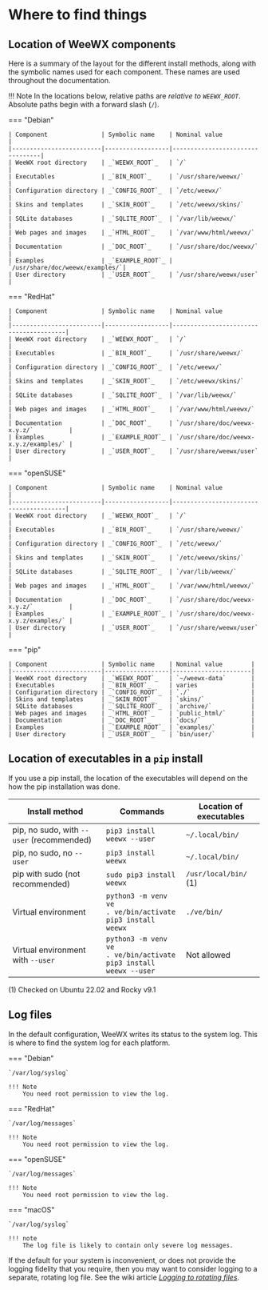 # Where to find things

## Location of WeeWX components

Here is a summary of the layout for the different install methods, along with
the symbolic names used for each component. These names are used throughout the
documentation.

!!! Note
    In the locations below, relative paths are *relative to _`WEEWX_ROOT`_*.
    Absolute paths begin with a forward slash (`/`).


=== "Debian"

    | Component               | Symbolic name    | Nominal value                   |
    |-------------------------|------------------|---------------------------------|
    | WeeWX root directory    | _`WEEWX_ROOT`_   | `/`                             |
    | Executables             | _`BIN_ROOT`_     | `/usr/share/weewx/`             |
    | Configuration directory | _`CONFIG_ROOT`_  | `/etc/weewx/`                   |
    | Skins and templates     | _`SKIN_ROOT`_    | `/etc/weewx/skins/`             |
    | SQLite databases        | _`SQLITE_ROOT`_  | `/var/lib/weewx/`               |
    | Web pages and images    | _`HTML_ROOT`_    | `/var/www/html/weewx/`          |
    | Documentation           | _`DOC_ROOT`_     | `/usr/share/doc/weewx/`         |
    | Examples                | _`EXAMPLE_ROOT`_ | `/usr/share/doc/weewx/examples/`|
    | User directory          | _`USER_ROOT`_    | `/usr/share/weewx/user`         |

=== "RedHat"

    | Component               | Symbolic name    | Nominal value                          |
    |-------------------------|------------------|----------------------------------------|
    | WeeWX root directory    | _`WEEWX_ROOT`_   | `/`                                    |
    | Executables             | _`BIN_ROOT`_     | `/usr/share/weewx/`                    |
    | Configuration directory | _`CONFIG_ROOT`_  | `/etc/weewx/`                          |
    | Skins and templates     | _`SKIN_ROOT`_    | `/etc/weewx/skins/`                    |
    | SQLite databases        | _`SQLITE_ROOT`_  | `/var/lib/weewx/`                      |
    | Web pages and images    | _`HTML_ROOT`_    | `/var/www/html/weewx/`                 |
    | Documentation           | _`DOC_ROOT`_     | `/usr/share/doc/weewx-x.y.z/`          |
    | Examples                | _`EXAMPLE_ROOT`_ | `/usr/share/doc/weewx-x.y.z/examples/` |
    | User directory          | _`USER_ROOT`_    | `/usr/share/weewx/user`                |

=== "openSUSE"

    | Component               | Symbolic name    | Nominal value                          |
    |-------------------------|------------------|----------------------------------------|
    | WeeWX root directory    | _`WEEWX_ROOT`_   | `/`                                    |
    | Executables             | _`BIN_ROOT`_     | `/usr/share/weewx/`                    |
    | Configuration directory | _`CONFIG_ROOT`_  | `/etc/weewx/`                          |
    | Skins and templates     | _`SKIN_ROOT`_    | `/etc/weewx/skins/`                    |
    | SQLite databases        | _`SQLITE_ROOT`_  | `/var/lib/weewx/`                      |
    | Web pages and images    | _`HTML_ROOT`_    | `/var/www/html/weewx/`                 |
    | Documentation           | _`DOC_ROOT`_     | `/usr/share/doc/weewx-x.y.z/`          |
    | Examples                | _`EXAMPLE_ROOT`_ | `/usr/share/doc/weewx-x.y.z/examples/` |
    | User directory          | _`USER_ROOT`_    | `/usr/share/weewx/user`                |

=== "pip"

    | Component               | Symbolic name    | Nominal value        |
    |-------------------------|------------------|----------------------|
    | WeeWX root directory    | _`WEEWX_ROOT`_   | `~/weewx-data`       |
    | Executables             | _`BIN_ROOT`_     | varies               |
    | Configuration directory | _`CONFIG_ROOT`_  | `./`                 |
    | Skins and templates     | _`SKIN_ROOT`_    | `skins/`             |
    | SQLite databases        | _`SQLITE_ROOT`_  | `archive/`           |
    | Web pages and images    | _`HTML_ROOT`_    | `public_html/`       |
    | Documentation           | _`DOC_ROOT`_     | `docs/`              |
    | Examples                | _`EXAMPLE_ROOT`_ | `examples/`          |
    | User directory          | _`USER_ROOT`_    | `bin/user/`          |


## Location of executables in a `pip` install

If you use a pip install, the location of the executables will depend on the
how the pip installation was done.

| Install method                            | Commands                                                                     | Location of executables |
|-------------------------------------------|------------------------------------------------------------------------------|-------------------------|
| pip, no sudo, with `--user` (recommended) | `pip3 install weewx --user`                                                  | `~/.local/bin/`         |
| pip, no sudo, no `--user`                 | `pip3 install weewx`                                                         | `~/.local/bin/`         |
| pip with sudo (not recommended)           | `sudo pip3 install weewx`                                                    | `/usr/local/bin/` (1)   |
| Virtual environment                       | `python3 -m venv ve`<br/>`. ve/bin/activate`<br/>`pip3 install weewx`        | `./ve/bin/`             |
| Virtual environment with `--user`         | `python3 -m venv ve`<br/>`. ve/bin/activate`<br/>`pip3 install weewx --user` | Not allowed             |

(1) Checked on Ubuntu 22.02 and Rocky v9.1


## Log files

In the default configuration, WeeWX writes its status to the system log.
This is where to find the system log for each platform.

=== "Debian"

    `/var/log/syslog`

    !!! Note
        You need root permission to view the log.

=== "RedHat"

    `/var/log/messages`

    !!! Note
        You need root permission to view the log.

=== "openSUSE"

    `/var/log/messages`

    !!! Note
        You need root permission to view the log.

=== "macOS"

    `/var/log/syslog`

    !!! note
        The log file is likely to contain only severe log messages.

If the default for your system is inconvenient, or does not provide the logging
fidelity that you require, then you may want to consider logging to a separate,
rotating log file. See the wiki article [*Logging to rotating files*](https://github.com/weewx/weewx/wiki/WeeWX-v4-and-logging#logging-to-rotating-files).
